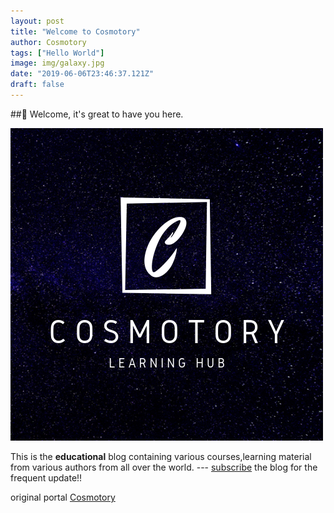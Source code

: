 ```yaml
---
layout: post
title: "Welcome to Cosmotory"
author: Cosmotory
tags: ["Hello World"]
image: img/galaxy.jpg
date: "2019-06-06T23:46:37.121Z"
draft: false
---
```


##👋 Welcome, it's great to have you here.

![Test Image](avatars/cosmotory.png)

This is the **educational** blog containing various courses,learning material from various authors from all over the world. ---
<span style="text-decoration:underline;">subscribe</span> the blog for the frequent update!!

original portal [Cosmotory](https://www.cosmotory.xyz)
